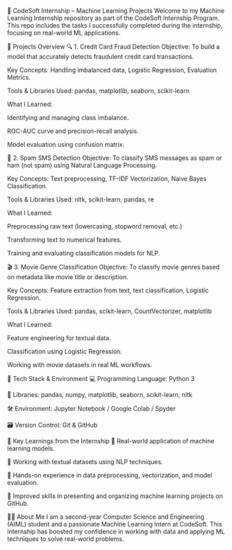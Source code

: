 💼 CodeSoft Internship – Machine Learning Projects
Welcome to my Machine Learning Internship repository as part of the CodeSoft Internship Program. This repo includes the tasks I successfully completed during the internship, focusing on real-world ML applications.

📂 Projects Overview
🔍 1. Credit Card Fraud Detection
Objective:
To build a model that accurately detects fraudulent credit card transactions.

Key Concepts:
Handling imbalanced data, Logistic Regression, Evaluation Metrics.

Tools & Libraries Used:
pandas, matplotlib, seaborn, scikit-learn

What I Learned:

Identifying and managing class imbalance.

ROC-AUC curve and precision-recall analysis.

Model evaluation using confusion matrix.

💬 2. Spam SMS Detection
Objective:
To classify SMS messages as spam or ham (not spam) using Natural Language Processing.

Key Concepts:
Text preprocessing, TF-IDF Vectorization, Naive Bayes Classification.

Tools & Libraries Used:
nltk, scikit-learn, pandas, re

What I Learned:

Preprocessing raw text (lowercasing, stopword removal, etc.)

Transforming text to numerical features.

Training and evaluating classification models for NLP.

🎬 3. Movie Genre Classification
Objective:
To classify movie genres based on metadata like movie title or description.

Key Concepts:
Feature extraction from text, text classification, Logistic Regression.

Tools & Libraries Used:
pandas, scikit-learn, CountVectorizer, matplotlib

What I Learned:

Feature engineering for textual data.

Classification using Logistic Regression.

Working with movie datasets in real ML workflows.

🧰 Tech Stack & Environment
💻 Programming Language: Python 3

🧪 Libraries: pandas, numpy, matplotlib, seaborn, scikit-learn, nltk

🛠️ Environment: Jupyter Notebook / Google Colab / Spyder

🗃️ Version Control: Git & GitHub

🌱 Key Learnings from the Internship
📌 Real-world application of machine learning models.

📌 Working with textual datasets using NLP techniques.

📌 Hands-on experience in data preprocessing, vectorization, and model evaluation.

📌 Improved skills in presenting and organizing machine learning projects on GitHub.

🙋‍♀️ About Me
I am a second-year Computer Science and Engineering (AIML) student and a passionate Machine Learning Intern at CodeSoft. This internship has boosted my confidence in working with data and applying ML techniques to solve real-world problems.

